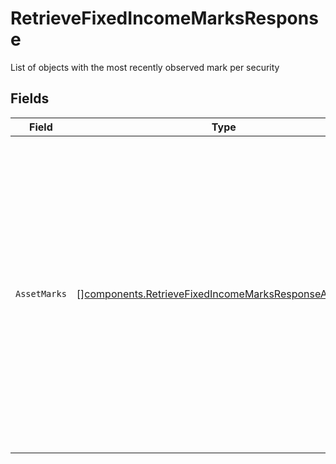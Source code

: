 # RetrieveFixedIncomeMarksResponse

List of objects with the most recently observed mark per security


## Fields

| Field                                                                                                                                                                                                                                        | Type                                                                                                                                                                                                                                         | Required                                                                                                                                                                                                                                     | Description                                                                                                                                                                                                                                  |
| -------------------------------------------------------------------------------------------------------------------------------------------------------------------------------------------------------------------------------------------- | -------------------------------------------------------------------------------------------------------------------------------------------------------------------------------------------------------------------------------------------- | -------------------------------------------------------------------------------------------------------------------------------------------------------------------------------------------------------------------------------------------- | -------------------------------------------------------------------------------------------------------------------------------------------------------------------------------------------------------------------------------------------- |
| `AssetMarks`                                                                                                                                                                                                                                 | [][components.RetrieveFixedIncomeMarksResponseAssetMark](../../models/components/retrievefixedincomemarksresponseassetmark.md)                                                                                                               | :heavy_minus_sign:                                                                                                                                                                                                                           | The list of mark data for each of the requested assets found. This may not be returned in the same order as the identifiers were provided, and will only return mark data for the distinct set of assets matching the requested identifiers. |